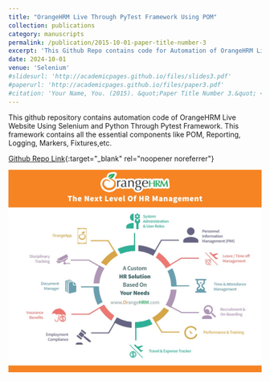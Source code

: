 ```yaml
---
title: "OrangeHRM Live Through PyTest Framework Using POM"
collection: publications
category: manuscripts
permalink: /publication/2015-10-01-paper-title-number-3
excerpt: 'This Github Repo contains code for Automation of OrangeHRM Live Website which is a web application for HR Management.'
date: 2024-10-01
venue: 'Selenium'
#slidesurl: 'http://academicpages.github.io/files/slides3.pdf'
#paperurl: 'http://academicpages.github.io/files/paper3.pdf'
#citation: 'Your Name, You. (2015). &quot;Paper Title Number 3.&quot; <i>Journal 1</i>. 1(3).'
---
```



This github repository contains automation code of OrangeHRM Live Website Using Selenium and Python Through Pytest Framework. This framework contains all the essential components like POM, Reporting, Logging, Markers, Fixtures,etc.

[Github Repo Link](https://github.com/AutomationNexus/Orange_HRM_Automation_Framework){:target="_blank" rel="noopener noreferrer"}

<img src='/images/orange-hrm.jpg'>